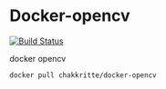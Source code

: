 # Docker-opencv

[![Build Status](https://travis-ci.org/chakkritte/docker-opencv.svg?branch=master)](https://travis-ci.org/chakkritte/docker-opencv)

docker opencv

    docker pull chakkritte/docker-opencv
